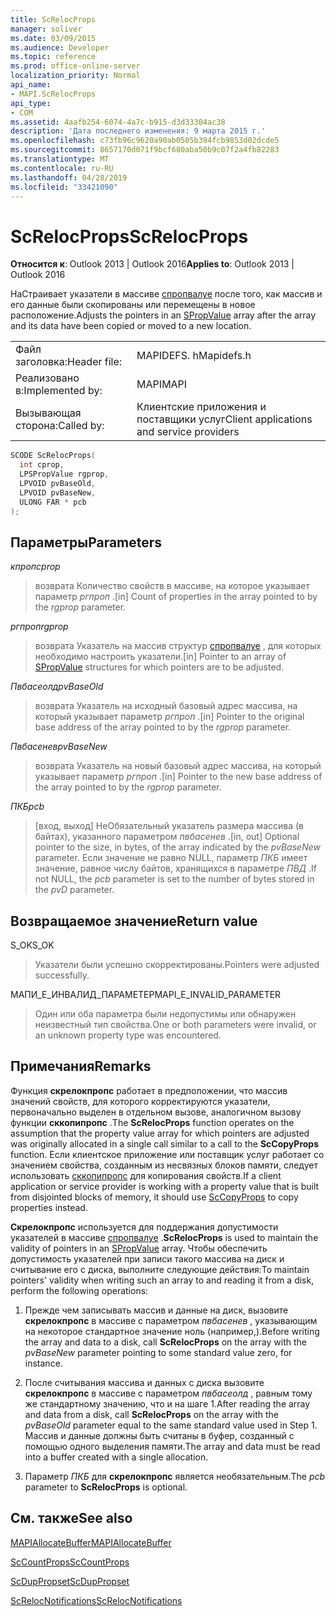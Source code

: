 ```yaml
---
title: ScRelocProps
manager: soliver
ms.date: 03/09/2015
ms.audience: Developer
ms.topic: reference
ms.prod: office-online-server
localization_priority: Normal
api_name:
- MAPI.ScRelocProps
api_type:
- COM
ms.assetid: 4aafb254-6074-4a7c-b915-d3d33304ac38
description: 'Дата последнего изменения: 9 марта 2015 г.'
ms.openlocfilehash: c73fb96c9620a90ab0505b394fcb9853d02dcde5
ms.sourcegitcommit: 8657170d071f9bcf680aba50b9c07f2a4fb82283
ms.translationtype: MT
ms.contentlocale: ru-RU
ms.lasthandoff: 04/28/2019
ms.locfileid: "33421090"
---
```

# <a name="screlocprops"></a><span data-ttu-id="2ff8f-103">ScRelocProps</span><span class="sxs-lookup"><span data-stu-id="2ff8f-103">ScRelocProps</span></span>

  
  
<span data-ttu-id="2ff8f-104">**Относится к**: Outlook 2013 | Outlook 2016</span><span class="sxs-lookup"><span data-stu-id="2ff8f-104">**Applies to**: Outlook 2013 | Outlook 2016</span></span> 
  
<span data-ttu-id="2ff8f-105">НаСтраивает указатели в массиве [спропвалуе](spropvalue.md) после того, как массив и его данные были скопированы или перемещены в новое расположение.</span><span class="sxs-lookup"><span data-stu-id="2ff8f-105">Adjusts the pointers in an [SPropValue](spropvalue.md) array after the array and its data have been copied or moved to a new location.</span></span> 
  
|||
|:-----|:-----|
|<span data-ttu-id="2ff8f-106">Файл заголовка:</span><span class="sxs-lookup"><span data-stu-id="2ff8f-106">Header file:</span></span>  <br/> |<span data-ttu-id="2ff8f-107">MAPIDEFS. h</span><span class="sxs-lookup"><span data-stu-id="2ff8f-107">Mapidefs.h</span></span>  <br/> |
|<span data-ttu-id="2ff8f-108">Реализовано в:</span><span class="sxs-lookup"><span data-stu-id="2ff8f-108">Implemented by:</span></span>  <br/> |<span data-ttu-id="2ff8f-109">MAPI</span><span class="sxs-lookup"><span data-stu-id="2ff8f-109">MAPI</span></span>  <br/> |
|<span data-ttu-id="2ff8f-110">Вызывающая сторона:</span><span class="sxs-lookup"><span data-stu-id="2ff8f-110">Called by:</span></span>  <br/> |<span data-ttu-id="2ff8f-111">Клиентские приложения и поставщики услуг</span><span class="sxs-lookup"><span data-stu-id="2ff8f-111">Client applications and service providers</span></span>  <br/> |
   
```cpp
SCODE ScRelocProps(
  int cprop,
  LPSPropValue rgprop,
  LPVOID pvBaseOld,
  LPVOID pvBaseNew,
  ULONG FAR * pcb
);
```

## <a name="parameters"></a><span data-ttu-id="2ff8f-112">Параметры</span><span class="sxs-lookup"><span data-stu-id="2ff8f-112">Parameters</span></span>

 <span data-ttu-id="2ff8f-113">_кпроп_</span><span class="sxs-lookup"><span data-stu-id="2ff8f-113">_cprop_</span></span>
  
> <span data-ttu-id="2ff8f-114">возврата Количество свойств в массиве, на которое указывает параметр _ргпроп_ .</span><span class="sxs-lookup"><span data-stu-id="2ff8f-114">[in] Count of properties in the array pointed to by the  _rgprop_ parameter.</span></span> 
    
 <span data-ttu-id="2ff8f-115">_ргпроп_</span><span class="sxs-lookup"><span data-stu-id="2ff8f-115">_rgprop_</span></span>
  
> <span data-ttu-id="2ff8f-116">возврата Указатель на массив структур [спропвалуе](spropvalue.md) , для которых необходимо настроить указатели.</span><span class="sxs-lookup"><span data-stu-id="2ff8f-116">[in] Pointer to an array of [SPropValue](spropvalue.md) structures for which pointers are to be adjusted.</span></span> 
    
 <span data-ttu-id="2ff8f-117">_Пвбасеолд_</span><span class="sxs-lookup"><span data-stu-id="2ff8f-117">_pvBaseOld_</span></span>
  
> <span data-ttu-id="2ff8f-118">возврата Указатель на исходный базовый адрес массива, на который указывает параметр _ргпроп_ .</span><span class="sxs-lookup"><span data-stu-id="2ff8f-118">[in] Pointer to the original base address of the array pointed to by the  _rgprop_ parameter.</span></span> 
    
 <span data-ttu-id="2ff8f-119">_Пвбасенев_</span><span class="sxs-lookup"><span data-stu-id="2ff8f-119">_pvBaseNew_</span></span>
  
> <span data-ttu-id="2ff8f-120">возврата Указатель на новый базовый адрес массива, на который указывает параметр _ргпроп_ .</span><span class="sxs-lookup"><span data-stu-id="2ff8f-120">[in] Pointer to the new base address of the array pointed to by the  _rgprop_ parameter.</span></span> 
    
 <span data-ttu-id="2ff8f-121">_ПКБ_</span><span class="sxs-lookup"><span data-stu-id="2ff8f-121">_pcb_</span></span>
  
> <span data-ttu-id="2ff8f-122">[вход, выход] НеОбязательный указатель размера массива (в байтах), указанного параметром _пвбасенев_ .</span><span class="sxs-lookup"><span data-stu-id="2ff8f-122">[in, out] Optional pointer to the size, in bytes, of the array indicated by the  _pvBaseNew_ parameter.</span></span> <span data-ttu-id="2ff8f-123">Если значение не равно NULL, параметр _ПКБ_ имеет значение, равное числу байтов, хранящихся в параметре _ПВД_ .</span><span class="sxs-lookup"><span data-stu-id="2ff8f-123">If not NULL, the  _pcb_ parameter is set to the number of bytes stored in the  _pvD_ parameter.</span></span> 
    
## <a name="return-value"></a><span data-ttu-id="2ff8f-124">Возвращаемое значение</span><span class="sxs-lookup"><span data-stu-id="2ff8f-124">Return value</span></span>

<span data-ttu-id="2ff8f-125">S_OK</span><span class="sxs-lookup"><span data-stu-id="2ff8f-125">S_OK</span></span>
  
> <span data-ttu-id="2ff8f-126">Указатели были успешно скорректированы.</span><span class="sxs-lookup"><span data-stu-id="2ff8f-126">Pointers were adjusted successfully.</span></span>
    
<span data-ttu-id="2ff8f-127">МАПИ_Е_ИНВАЛИД_ПАРАМЕТЕР</span><span class="sxs-lookup"><span data-stu-id="2ff8f-127">MAPI_E_INVALID_PARAMETER</span></span>
  
> <span data-ttu-id="2ff8f-128">Один или оба параметра были недопустимы или обнаружен неизвестный тип свойства.</span><span class="sxs-lookup"><span data-stu-id="2ff8f-128">One or both parameters were invalid, or an unknown property type was encountered.</span></span>
    
## <a name="remarks"></a><span data-ttu-id="2ff8f-129">Примечания</span><span class="sxs-lookup"><span data-stu-id="2ff8f-129">Remarks</span></span>

<span data-ttu-id="2ff8f-130">Функция **скрелокпропс** работает в предположении, что массив значений свойств, для которого корректируются указатели, первоначально выделен в отдельном вызове, аналогичном вызову функции **сккопипропс** .</span><span class="sxs-lookup"><span data-stu-id="2ff8f-130">The **ScRelocProps** function operates on the assumption that the property value array for which pointers are adjusted was originally allocated in a single call similar to a call to the **ScCopyProps** function.</span></span> <span data-ttu-id="2ff8f-131">Если клиентское приложение или поставщик услуг работает со значением свойства, созданным из несвязных блоков памяти, следует использовать [сккопипропс](sccopyprops.md) для копирования свойств.</span><span class="sxs-lookup"><span data-stu-id="2ff8f-131">If a client application or service provider is working with a property value that is built from disjointed blocks of memory, it should use [ScCopyProps](sccopyprops.md) to copy properties instead.</span></span> 
  
 <span data-ttu-id="2ff8f-132">**Скрелокпропс** используется для поддержания допустимости указателей в массиве [спропвалуе](spropvalue.md) .</span><span class="sxs-lookup"><span data-stu-id="2ff8f-132">**ScRelocProps** is used to maintain the validity of pointers in an [SPropValue](spropvalue.md) array.</span></span> <span data-ttu-id="2ff8f-133">Чтобы обеспечить допустимость указателей при записи такого массива на диск и считывание его с диска, выполните следующие действия:</span><span class="sxs-lookup"><span data-stu-id="2ff8f-133">To maintain pointers' validity when writing such an array to and reading it from a disk, perform the following operations:</span></span> 
  
1. <span data-ttu-id="2ff8f-134">Прежде чем записывать массив и данные на диск, вызовите **скрелокпропс** в массиве с параметром _пвбасенев_ , указывающим на некоторое стандартное значение ноль (например,).</span><span class="sxs-lookup"><span data-stu-id="2ff8f-134">Before writing the array and data to a disk, call **ScRelocProps** on the array with the  _pvBaseNew_ parameter pointing to some standard value zero, for instance.</span></span> 
    
2. <span data-ttu-id="2ff8f-135">После считывания массива и данных с диска вызовите **скрелокпропс** в массиве с параметром _пвбасеолд_ , равным тому же стандартному значению, что и на шаге 1.</span><span class="sxs-lookup"><span data-stu-id="2ff8f-135">After reading the array and data from a disk, call **ScRelocProps** on the array with the  _pvBaseOld_ parameter equal to the same standard value used in Step 1.</span></span> <span data-ttu-id="2ff8f-136">Массив и данные должны быть считаны в буфер, созданный с помощью одного выделения памяти.</span><span class="sxs-lookup"><span data-stu-id="2ff8f-136">The array and data must be read into a buffer created with a single allocation.</span></span> 
    
3. <span data-ttu-id="2ff8f-137">Параметр _ПКБ_ для **скрелокпропс** является необязательным.</span><span class="sxs-lookup"><span data-stu-id="2ff8f-137">The  _pcb_ parameter to **ScRelocProps** is optional.</span></span> 
    
## <a name="see-also"></a><span data-ttu-id="2ff8f-138">См. также</span><span class="sxs-lookup"><span data-stu-id="2ff8f-138">See also</span></span>



[<span data-ttu-id="2ff8f-139">MAPIAllocateBuffer</span><span class="sxs-lookup"><span data-stu-id="2ff8f-139">MAPIAllocateBuffer</span></span>](mapiallocatebuffer.md)
  
[<span data-ttu-id="2ff8f-140">ScCountProps</span><span class="sxs-lookup"><span data-stu-id="2ff8f-140">ScCountProps</span></span>](sccountprops.md)
  
[<span data-ttu-id="2ff8f-141">ScDupPropset</span><span class="sxs-lookup"><span data-stu-id="2ff8f-141">ScDupPropset</span></span>](scduppropset.md)
  
[<span data-ttu-id="2ff8f-142">ScRelocNotifications</span><span class="sxs-lookup"><span data-stu-id="2ff8f-142">ScRelocNotifications</span></span>](screlocnotifications.md)


